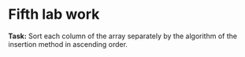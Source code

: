 # Fifth lab work

**Task:**
Sort each column of the array separately by the algorithm of the insertion method in ascending order.